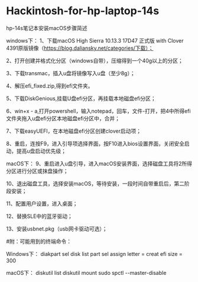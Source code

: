 # Hackintosh-for-hp-laptop-14s
hp-14s笔记本安装macOS步骤简述

windows下：
1、下载macOS High Sierra 10.13.3 17D47 正式版 with Clover 4391原版镜像（https://blog.daliansky.net/categories/下载）；

2、打开创建并格式化分区（windows自带），压缩得到一个40g以上的分区；

3、下载transmac，插入u盘将镜像写入u盘（至少8g）；

4、解压efi_fixed.zip,得到efi文件夹。

5、下载DiskGenious,挂载U盘efi分区，再挂载本地磁盘efi分区；

6、win+x - a,打开powershell，输入notepad，回车，文件-打开，把4中所得efi文件夹拖入u盘efi分区本地磁盘efi分区中，合并；

7、下载easyUEFI，在本地磁盘efi分区创建clover启动项；

8、重启，连按F9，进入引导项选择界面，按F10进入bios设置界面，关闭安全启动，提高u盘启动优先级；


macOS下：
9、重启进入u盘引导，进入macOS安装界面，选择磁盘工具将2所得分区进行分区或抹盘操作；

10、退出磁盘工具，选择安装macOS，等待安装，一段时间自带重启后，第二阶段安装；

11、配置用户设置，进入桌面；

12、替换SLE中的蓝牙驱动；

13、安装usbnet.pkg（usb网卡驱动可选）；



#附：可能用到的终端命令：

Windows下：
 diakpart
 sel disk <disk id>
 list part
 sel <partition id>
 assign letter = <letter>
 creat efi size = 300
  
macOS下：
 diskutil list
 diskutil mount
 sudo spctl --master-disable

 
